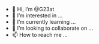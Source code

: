 - 👋 Hi, I’m @G23at
- 👀 I’m interested in ...
- 🌱 I’m currently learning ...
- 💞️ I’m looking to collaborate on ...
- 📫 How to reach me ...

<!---
G23at/G23at is a ✨ special ✨ repository because its `README.md` (this file) appears on your GitHub profile.
You can click the Preview link to take a look at your changes.
--->
